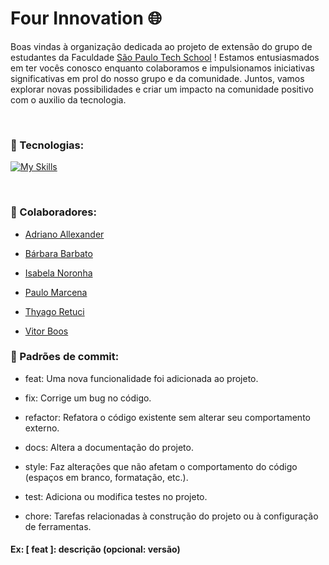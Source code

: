 
# Four Innovation 🌐 

Boas vindas à organização dedicada ao projeto de extensão do grupo de estudantes da Faculdade [São Paulo Tech School](https://www.sptech.school/) !
Estamos entusiasmados em ter vocês conosco enquanto colaboramos e impulsionamos iniciativas significativas em prol do nosso grupo e da comunidade. Juntos, vamos explorar novas possibilidades e criar um impacto na comunidade positivo com o auxilio da tecnologia.

<br>

### 📌 Tecnologias: 
[![My Skills](https://skillicons.dev/icons?i=html,css,react,java,spring,js,mysql,docker,aws)](https://skillicons.dev) <br>


<br>

### 📌  Colaboradores: 

- [Adriano Allexander](https://www.linkedin.com/in/adrianoallexander/) 

- [Bárbara Barbato](https://www.linkedin.com/in/b%C3%A1rbara-barbato-de-oliveira-1816ab280/)  

- [Isabela Noronha](https://www.linkedin.com/in/isabela-noronha-934311235/)  

- [Paulo Marcena](https://www.linkedin.com/in/paulo-marcena-b4a26a258/)  

- [Thyago Retuci](https://www.linkedin.com/in/thyago-retuci-069306281/) 

- [Vitor Boos](https://www.linkedin.com/in/vitor-boos-teixeira-7b42bb2a6/)

### 📌  Padrões de commit:

- feat: Uma nova funcionalidade foi adicionada ao projeto.

- fix: Corrige um bug no código.

- refactor: Refatora o código existente sem alterar seu comportamento externo.

- docs: Altera a documentação do projeto.

- style: Faz alterações que não afetam o comportamento do código (espaços em branco, formatação, etc.).

- test: Adiciona ou modifica testes no projeto.

- chore: Tarefas relacionadas à construção do projeto ou à configuração de ferramentas.

#### Ex: [ feat ]: descrição (opcional: versão)
